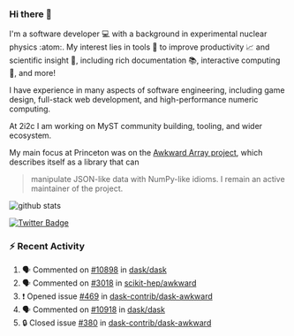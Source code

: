 ### Hi there 👋 

I'm a software developer 💻 with a background in experimental nuclear physics :atom:. My interest lies in tools :wrench: to improve productivity :chart_with_upwards_trend: and scientific insight :telescope:, including rich documentation 📚, interactive computing 🧮, and more! 

I have experience in many aspects of software engineering, including game design, full-stack web development, and high-performance numeric computing. 

At 2i2c I am working on MyST community building, tooling, and wider ecosystem. 

My main focus at Princeton was on the [Awkward Array project](awkward-array.org/), which describes itself as a library that can 
> manipulate JSON-like data with NumPy-like idioms. I remain an active maintainer of the project. 

![github stats](https://github-readme-stats.vercel.app/api?username=agoose77&show_icons=true&hide_rank=true&hide_title=true&bg_color=30,e76445,904e95&text_color=efe3ec&icon_color=efe3ec)
<!--
**agoose77/agoose77** is a ✨ _special_ ✨ repository because its `README.md` (this file) appears on your GitHub profile.

Here are some ideas to get you started:

- 🔭 I’m currently working on ...
- 🌱 I’m currently learning ...
- 👯 I’m looking to collaborate on ...
- 🤔 I’m looking for help with ...
- 💬 Ask me about ...
- 📫 How to reach me: ...
- 😄 Pronouns: ...
- ⚡ Fun fact: ...
-->

[![Twitter Badge](https://img.shields.io/twitter/follow/agoose77?style=flat-square&logo=Twitter&logoColor=white&color=cornflowerblue)](https://twitter.com/agoose77)

### :zap: Recent Activity

<!--START_SECTION:activity-->
1. 🗣 Commented on [#10898](https://github.com/dask/dask/pull/10898#issuecomment-1938503345) in [dask/dask](https://github.com/dask/dask)
2. 🗣 Commented on [#3018](https://github.com/scikit-hep/awkward/issues/3018#issuecomment-1938464388) in [scikit-hep/awkward](https://github.com/scikit-hep/awkward)
3. ❗ Opened issue [#469](https://github.com/dask-contrib/dask-awkward/issues/469) in [dask-contrib/dask-awkward](https://github.com/dask-contrib/dask-awkward)
4. 🗣 Commented on [#10918](https://github.com/dask/dask/pull/10918#issuecomment-1938453097) in [dask/dask](https://github.com/dask/dask)
5. 🔒 Closed issue [#380](https://github.com/dask-contrib/dask-awkward/issues/380) in [dask-contrib/dask-awkward](https://github.com/dask-contrib/dask-awkward)
<!--END_SECTION:activity-->
